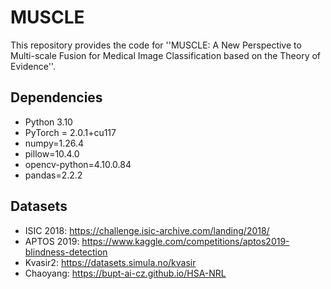 # MUSCLE

This repository provides the code for  ''MUSCLE: A New Perspective to Multi-scale Fusion for Medical Image Classification based on the Theory of Evidence''.


## Dependencies

* Python 3.10
* PyTorch = 2.0.1+cu117
* numpy=1.26.4
* pillow=10.4.0
* opencv-python=4.10.0.84
* pandas=2.2.2


## Datasets

* ISIC 2018: https://challenge.isic-archive.com/landing/2018/
* APTOS 2019: https://www.kaggle.com/competitions/aptos2019-blindness-detection
* Kvasir2: https://datasets.simula.no/kvasir
* Chaoyang: https://bupt-ai-cz.github.io/HSA-NRL
